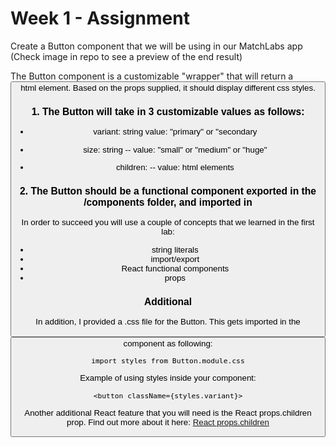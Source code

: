 # Week 1 - Assignment

Create a Button component that we will be using in our MatchLabs app
(Check image in repo to see a preview of the end result)

The Button component is a customizable "wrapper" that will return a <button> html element.
Based on the props supplied, it should display different css styles.

### 1. The Button will take in 3 customizable values as follows:

- variant: string
value: "primary" or "secondary

- size: string
-- value: "small" or "medium" or "huge"

- children:
-- value: html elements

### 2. The Button should be a functional component exported in the /components folder, and imported in

In order to succeed you will use a couple of concepts that we learned in the first lab:
- string literals
- import/export
- React functional components
- props

### Additional

In addition, I provided a .css file for the Button. This gets imported in the <Button> component as following:
~~~~
import styles from Button.module.css
~~~~

Example of using styles inside your component:
~~~~
<button className={styles.variant}>
~~~~

Another additional React feature that you will need is the React props.children prop.
Find out more about it here:
[React props.children](https://reactjs.org/docs/glossary.html#propschildren)
